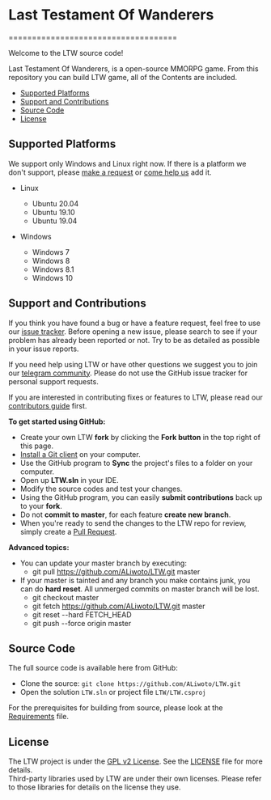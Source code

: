 <!--
	Last Testament of Wanderers 
	Copyright (C) 2019 - 2021 ALiwoto
	This file is subject to the terms and conditions defined in
	file 'LICENSE', which is part of the source code.
-->

# Last Testament Of Wanderers
====================================

Welcome to the LTW source code! 

Last Testament Of Wanderers, is a open-source MMORPG game.
From this repository you can build LTW game, all of the Contents are included.


<!--
[![Join the chat at https://discord.gg/<discordlink>](https://img.shields.io/discord/<discordid>?color=%25237289DA&label=DOT&logo=discord&logoColor=white)](https://discord.gg/<discordlink>)

-->

<!--
https://icons8.com/vue-static/landings/pricing/icons8-license.pdf
-->

 * [Supported Platforms](#supported-platforms)
 * [Support and Contributions](#support-and-contributions)
 * [Source Code](#source-code)
 * [License](#license)


 ## Supported Platforms

 We support only Windows and Linux right now.
 If there is a platform we don't support, please [make a request](https://github.com/ALiwoto/LTW/issues) or [come help us](CONTRIBUTING.md) add it.

 * Linux
   * Ubuntu 20.04
   * Ubuntu 19.10
   * Ubuntu 19.04

 * Windows
   * Windows 7
   * Windows 8
   * Windows 8.1
   * Windows 10


## Support and Contributions

If you think you have found a bug or have a feature request, feel free to use our [issue tracker](https://github.com/ALiwoto/LTW/issues). Before opening a new issue, please search to see if your problem has already been reported or not.  Try to be as detailed as possible in your issue reports.

If you need help using LTW or have other questions we suggest you to join our [telegram community](https://t.me/LTW_Game).  Please do not use the GitHub issue tracker for personal support requests.

If you are interested in contributing fixes or features to LTW, please read our [contributors guide](CONTRIBUTING.md) first.

**To get started using GitHub:**

- Create your own LTW **fork** by clicking the __Fork button__ in the top right of this page.
- [Install a Git client](http://help.github.com/articles/set-up-git) on your computer.
- Use the GitHub program to **Sync** the project's files to a folder on your computer.
- Open up **LTW.sln** in your IDE.
- Modify the source codes and test your changes.
- Using the GitHub program, you can easily **submit contributions** back up to your **fork**.
- Do not **commit to master**, for each feature **create new branch**.
- When you're ready to send the changes to the LTW repo for review, simply create a [Pull Request](https://help.github.com/articles/using-pull-requests).

**Advanced topics:**
- You can update your master branch by executing:
  - git pull https://github.com/ALiwoto/LTW.git master
- If your master is tainted and any branch you make contains junk, you can do **hard reset**. All unmerged commits on master branch will be lost.
  - git checkout master
  - git fetch https://github.com/ALiwoto/LTW.git master
  - git reset --hard FETCH_HEAD
  - git push --force origin master


## Source Code

The full source code is available here from GitHub:

 * Clone the source: `git clone https://github.com/ALiwoto/LTW.git`
 * Open the solution `LTW.sln` or project file `LTW/LTW.csproj`

For the prerequisites for building from source, please look at the [Requirements](REQUIREMENTS.md) file.

## License

The LTW project is under the [GPL v2 License](https://opensource.org/licenses/GPL-2.0).
See the [LICENSE](LICENSE) file for more details.  
Third-party libraries used by LTW are under their own licenses.  Please refer to those libraries for details on the license they use.
